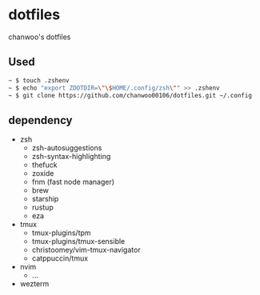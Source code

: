 # dotfiles

chanwoo's dotfiles

## Used

```bash
~ $ touch .zshenv
~ $ echo "export ZDOTDIR=\"\$HOME/.config/zsh\"" >> .zshenv
~ $ git clone https://github.com/chanwoo00106/dotfiles.git ~/.config
```

## dependency

- zsh
  - zsh-autosuggestions
  - zsh-syntax-highlighting
  - thefuck
  - zoxide
  - fnm (fast node manager)
  - brew
  - starship
  - rustup
  - eza
- tmux
  - tmux-plugins/tpm
  - tmux-plugins/tmux-sensible
  - christoomey/vim-tmux-navigator
  - catppuccin/tmux
- nvim
  - ...
- wezterm
